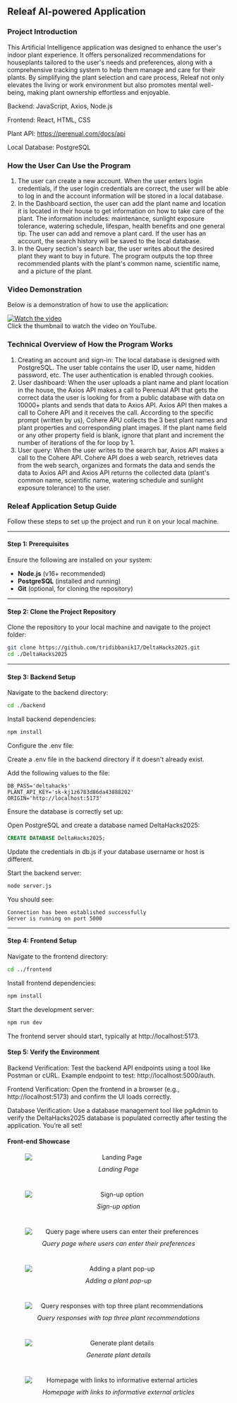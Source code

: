 ## Releaf AI-powered Application

### Project Introduction
This Artificial Intelligence application was designed to enhance the user's indoor plant experience. It offers personalized recommendations for houseplants tailored to the user's needs and preferences, along with a comprehensive tracking system to help them manage and care for their plants. By simplifying the plant selection and care process, Releaf not only elevates the living or work environment but also promotes mental well-being, making plant ownership effortless and enjoyable. 

Backend: JavaScript, Axios, Node.js

Frontend: React, HTML, CSS

Plant API: https://perenual.com/docs/api

Local Database: PostgreSQL

### How the User Can Use the Program
1. The user can create a new account. When the user enters login credentials, if the user login credentials are correct, the user will be able to log in and the account information will be stored in a local database.
2. In the Dashboard section, the user can add the plant name and location it is located in their house to get information on how to take care of the plant. The information includes: maintenance, sunlight exposure tolerance, watering schedule, lifespan, health benefits and one general tip. The user can add and remove a plant card. If the user has an account, the search history will be saved to the local database.
3. In the Query section's search bar, the user writes about the desired plant they want to buy in future. The program outputs the top three recommended plants with the plant's common name, scientific name, and a picture of the plant. 

### Video Demonstration  
Below is a demonstration of how to use the application:  

[![Watch the video](https://img.youtube.com/vi/M3B2Kt0yGDE/0.jpg)](https://www.youtube.com/watch?v=M3B2Kt0yGDE)  
Click the thumbnail to watch the video on YouTube.

### Technical Overview of How the Program Works
1. Creating an account and sign-in: The local database is designed with PostgreSQL. The user table contains the user ID, user name, hidden password, etc. The user authentication is enabled through cookies.
2. User dashboard: When the user uploads a plant name and plant location in the house, the Axios API makes a call to Perenual API that gets the correct data the user is looking for from a public database with data on 10000+ plants and sends that data to Axios API. Axios API then makes a call to Cohere API and it receives the call. According to the specific prompt (written by us), Cohere APU collects the 3 best plant names and plant properties and corresponding plant images. If the plant name field or any other property field is blank, ignore that plant and increment the number of iterations of the for loop by 1.
3. User query: When the user writes to the search bar, Axios API makes a call to the Cohere API. Cohere API does a web search, retrieves data from the web search, organizes and formats the data and sends the data to Axios API and Axios API returns the collected data (plant's common name, scientific name, watering schedule and sunlight exposure tolerance) to the user.

### Releaf Application Setup Guide

Follow these steps to set up the project and run it on your local machine.

---

#### Step 1: Prerequisites

Ensure the following are installed on your system:

- **Node.js** (v16+ recommended)
- **PostgreSQL** (installed and running)
- **Git** (optional, for cloning the repository)

---

#### Step 2: Clone the Project Repository

Clone the repository to your local machine and navigate to the project folder:

```bash
git clone https://github.com/tridibbanik17/DeltaHacks2025.git
cd ./DeltaHacks2025
```

---

#### Step 3: Backend Setup

Navigate to the backend directory:

```bash
cd ./backend
```

Install backend dependencies:

```bash
npm install
```

Configure the .env file:

Create a .env file in the backend directory if it doesn't already exist.

Add the following values to the file:

```env
DB_PASS='deltahacks'
PLANT_API_KEY='sk-kj1z6783d86da43888202'
ORIGIN='http://localhost:5173'
```

Ensure the database is correctly set up:

Open PostgreSQL and create a database named DeltaHacks2025:

```sql
CREATE DATABASE DeltaHacks2025;
```

Update the credentials in db.js if your database username or host is different.

Start the backend server:

```bash
node server.js
```

You should see:
```arduino
Connection has been established successfully
Server is running on port 5000
````

---

#### Step 4: Frontend Setup

Navigate to the frontend directory:

```bash
cd ../frontend
```

Install frontend dependencies:

```bash
npm install
```

Start the development server:

```bash
npm run dev
```

The frontend server should start, typically at http://localhost:5173.

#### Step 5: Verify the Environment

Backend Verification:
Test the backend API endpoints using a tool like Postman or cURL.
Example endpoint to test: http://localhost:5000/auth.

Frontend Verification:
Open the frontend in a browser (e.g., http://localhost:5173) and confirm the UI loads correctly.

Database Verification:
Use a database management tool like pgAdmin to verify the DeltaHacks2025 database is populated correctly after testing the application.
You’re all set!

#### Front-end Showcase

<figure style="text-align: center; margin-bottom: 40px;">
  <img src="https://github.com/user-attachments/assets/b3a8eb3a-c8c1-4b37-a2c3-14ab0859b222" alt="Landing Page" style="display: block; margin: 0 auto;" />
  <figcaption style="text-align: center; font-style: italic; margin-top: 10px;">
    Landing Page
  </figcaption>
</figure>

<figure style="text-align: center; margin-bottom: 40px;">
  <img src="https://github.com/user-attachments/assets/77e0e258-eff4-40da-b393-a1923609c3f8" alt="Sign-up option" style="display: block; margin: 0 auto;" />
  <figcaption style="text-align: center; font-style: italic; margin-top: 10px;">
    Sign-up option
  </figcaption>
</figure>

<figure style="text-align: center; margin-bottom: 40px;">
  <img src="https://github.com/user-attachments/assets/aea8f4e4-081d-4674-9262-1e6d12e2fd75" alt="Query page where users can enter their preferences" style="display: block; margin: 0 auto;" />
  <figcaption style="text-align: center; font-style: italic; margin-top: 10px;">
    Query page where users can enter their preferences
  </figcaption>
</figure>

<figure style="text-align: center; margin-bottom: 40px;">
  <img src="https://github.com/user-attachments/assets/a9ff4793-09fa-4f7e-a03d-fcac82bb2dae" alt="Adding a plant pop-up" style="display: block; margin: 0 auto;" />
  <figcaption style="text-align: center; font-style: italic; margin-top: 10px;">
    Adding a plant pop-up
  </figcaption>
</figure>

<figure style="text-align: center; margin-bottom: 40px;">
  <img src="https://github.com/user-attachments/assets/dee8f48f-5eae-40c2-b30f-67bf86cb8f36" alt="Query responses with top three plant recommendations" style="display: block; margin: 0 auto;" />
  <figcaption style="text-align: center; font-style: italic; margin-top: 10px;">
    Query responses with top three plant recommendations
  </figcaption>
</figure>

<figure style="text-align: center; margin-bottom: 40px;">
  <img src="https://github.com/user-attachments/assets/126086f1-2dfe-462d-b685-8047e74a7c3c" alt="Generate plant details" style="display: block; margin: 0 auto;" />
  <figcaption style="text-align: center; font-style: italic; margin-top: 10px;">
    Generate plant details
  </figcaption>
</figure>

<figure style="text-align: center; margin-bottom: 40px;">
  <img src="https://github.com/user-attachments/assets/00c67f9f-d0cc-47f2-9ebc-f3e82dfaa394" alt="Homepage with links to informative external articles" style="display: block; margin: 0 auto;" />
  <figcaption style="text-align: center; font-style: italic; margin-top: 10px;">
    Homepage with links to informative external articles
  </figcaption>
</figure>
